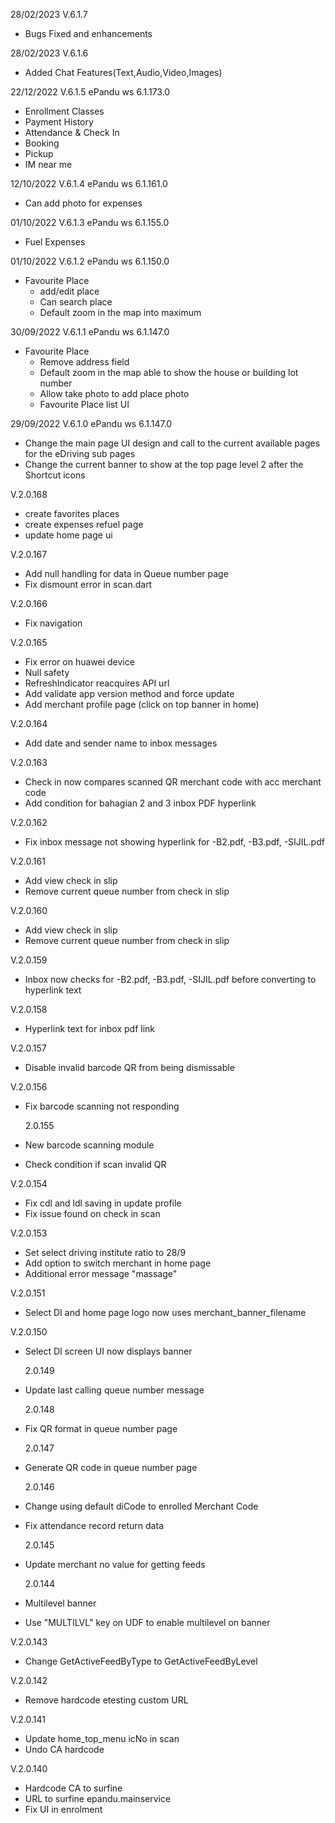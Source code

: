 28/02/2023 V.6.1.7
 - Bugs Fixed and enhancements

28/02/2023 V.6.1.6
 - Added Chat Features(Text,Audio,Video,Images)

22/12/2022 V.6.1.5
ePandu ws 6.1.173.0

- Enrollment Classes
- Payment History
- Attendance & Check In
- Booking
- Pickup
- IM near me

12/10/2022 V.6.1.4
ePandu ws 6.1.161.0

- Can add photo for expenses

01/10/2022 V.6.1.3
ePandu ws 6.1.155.0

- Fuel Expenses

01/10/2022 V.6.1.2
ePandu ws 6.1.150.0

- Favourite Place
  - add/edit place
  - Can search place
  - Default zoom in the map into maximum

30/09/2022 V.6.1.1
ePandu ws 6.1.147.0

- Favourite Place
  - Remove address field
  - Default zoom in the map able to show the house or building lot number
  - Allow take photo to add place photo
  - Favourite Place list UI

29/09/2022 V.6.1.0
ePandu ws 6.1.147.0

- Change the main page UI design and call to the current available pages for the eDriving sub pages
- Change the current banner to show at the top page level 2 after the Shortcut icons

V.2.0.168

- create favorites places
- create expenses refuel page
- update home page ui

V.2.0.167

- Add null handling for data in Queue number page
- Fix dismount error in scan.dart

V.2.0.166

- Fix navigation

V.2.0.165

- Fix error on huawei device
- Null safety
- RefreshIndicator reacquires API url
- Add validate app version method and force update
- Add merchant profile page (click on top banner in home)

V.2.0.164

- Add date and sender name to inbox messages

V.2.0.163

- Check in now compares scanned QR merchant code with acc merchant code
- Add condition for bahagian 2 and 3 inbox PDF hyperlink

V.2.0.162

- Fix inbox message not showing hyperlink for -B2.pdf, -B3.pdf, -SIJIL.pdf

V.2.0.161

- Add view check in slip
- Remove current queue number from check in slip

V.2.0.160

- Add view check in slip
- Remove current queue number from check in slip

V.2.0.159

- Inbox now checks for -B2.pdf, -B3.pdf, -SIJIL.pdf before converting to hyperlink text

V.2.0.158

- Hyperlink text for inbox pdf link

V.2.0.157

- Disable invalid barcode QR from being dismissable

V.2.0.156

- Fix barcode scanning not responding

  2.0.155

- New barcode scanning module
- Check condition if scan invalid QR

V.2.0.154

- Fix cdl and ldl saving in update profile
- Fix issue found on check in scan

V.2.0.153

- Set select driving institute ratio to 28/9
- Add option to switch merchant in home page
- Additional error message "massage"

V.2.0.151

- Select DI and home page logo now uses merchant_banner_filename

V.2.0.150

- Select DI screen UI now displays banner

  2.0.149

- Update last calling queue number message

  2.0.148

- Fix QR format in queue number page

  2.0.147

- Generate QR code in queue number page

  2.0.146

- Change using default diCode to enrolled Merchant Code
- Fix attendance record return data

  2.0.145

- Update merchant no value for getting feeds

  2.0.144

- Multilevel banner
- Use "MULTILVL" key on UDF to enable multilevel on banner

V.2.0.143

- Change GetActiveFeedByType to GetActiveFeedByLevel

V.2.0.142

- Remove hardcode etesting custom URL

V.2.0.141

- Update home_top_menu icNo in scan
- Undo CA hardcode

V.2.0.140

- Hardcode CA to surfine
- URL to surfine epandu.mainservice
- Fix UI in enrolment
